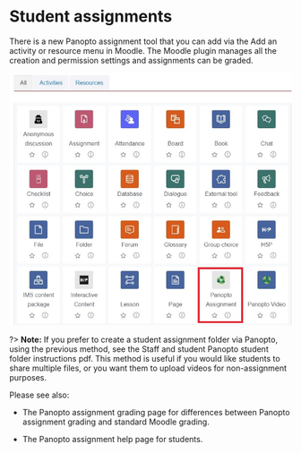 # Student assignments

There is a new Panopto assignment tool that you can add via the Add an activity or resource menu in Moodle. The Moodle plugin manages all the creation and permission settings and assignments can be graded.

![](images/activitiesandresourcespicker_panoptoassignment.jpg)

?> **Note:** If you prefer to create a student assignment folder via Panopto, using the previous method, see the Staff and student Panopto student folder instructions pdf. This method is useful if you would like students to share multiple files, or you want them to upload videos for non-assignment purposes.

Please see also: 

- The Panopto assignment grading page for differences between Panopto assignment grading and standard Moodle grading. 

- The Panopto assignment help page for students. 
